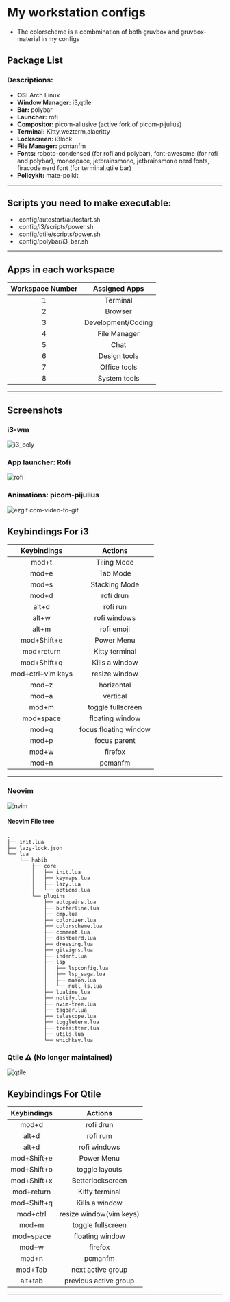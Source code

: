 # My workstation configs

- The colorscheme is a combmination of both gruvbox and gruvbox-material in my configs

## Package List

### **Descriptions:**

- **OS:** Arch Linux
- **Window Manager:** i3,qtile
- **Bar:** polybar
- **Launcher:** rofi
- **Compositor:** picom-allusive (active fork of picom-pijulius)
- **Terminal:** Kitty,wezterm,alacritty
- **Lockscreen:** i3lock
- **File Manager:** pcmanfm
- **Fonts:** roboto-condensed (for rofi and polybar), font-awesome (for rofi and polybar), monospace, jetbrainsmono, jetbrainsmono nerd fonts, firacode nerd font (for terminal,qtile bar)
- **Policykit:** mate-polkit

---

## Scripts you need to make executable:

- .config/autostart/autostart.sh
- .config/i3/scripts/power.sh
- .config/qtile/scripts/power.sh
- .config/polybar/i3_bar.sh

---

## Apps in each workspace

| Workspace Number |   Assigned Apps    |
| :--------------: | :----------------: |
|        1         |      Terminal      |
|        2         |      Browser       |
|        3         | Development/Coding |
|        4         |    File Manager    |
|        5         |        Chat        |
|        6         |    Design tools    |
|        7         |    Office tools    |
|        8         |    System tools    |

---

## Screenshots

### i3-wm

![i3_poly](https://github.com/bibjaw99/workstation/blob/master/screenshots/i3.png?raw=true)

### App launcher: Rofi

![rofi](https://github.com/bibjaw99/workstation/blob/master/screenshots/rofi.png?raw=true)

### Animations: picom-pijulius

![ezgif com-video-to-gif](https://github.com/bibjaw99/workstation/assets/134938208/a2be6ec7-0188-434c-b15a-0548c21f8791)

## Keybindings For i3

|    Keybindings    |        Actions        |
| :---------------: | :-------------------: |
|       mod+t       |      Tiling Mode      |
|       mod+e       |       Tab Mode        |
|       mod+s       |     Stacking Mode     |
|       mod+d       |       rofi drun       |
|       alt+d       |       rofi run        |
|       alt+w       |     rofi windows      |
|       alt+m       |      rofi emoji       |
|    mod+Shift+e    |      Power Menu       |
|    mod+return     |    Kitty terminal     |
|    mod+Shift+q    |    Kills a window     |
| mod+ctrl+vim keys |     resize window     |
|       mod+z       |      horizontal       |
|       mod+a       |       vertical        |
|       mod+m       |   toggle fullscreen   |
|     mod+space     |    floating window    |
|       mod+q       | focus floating window |
|       mod+p       |     focus parent      |
|       mod+w       |        firefox        |
|       mod+n       |        pcmanfm        |

---

### Neovim

![nvim](https://github.com/bibjaw99/workstation/blob/master/screenshots/codex.png?raw=true)

#### Neovim File tree

```
.
├── init.lua
├── lazy-lock.json
└── lua
    └── habib
        ├── core
        │   ├── init.lua
        │   ├── keymaps.lua
        │   ├── lazy.lua
        │   └── options.lua
        └── plugins
            ├── autopairs.lua
            ├── bufferline.lua
            ├── cmp.lua
            ├── colorizer.lua
            ├── colorscheme.lua
            ├── comment.lua
            ├── dashboard.lua
            ├── dressing.lua
            ├── gitsigns.lua
            ├── indent.lua
            ├── lsp
            │   ├── lspconfig.lua
            │   ├── lsp_saga.lua
            │   ├── mason.lua
            │   └── null_ls.lua
            ├── lualine.lua
            ├── notify.lua
            ├── nvim-tree.lua
            ├── tagbar.lua
            ├── telescope.lua
            ├── toggleterm.lua
            ├── treesitter.lua
            ├── utils.lua
            └── whichkey.lua
```

### Qtile ⚠️ (No longer maintained)

![qtile](https://github.com/bibjaw99/workstation/blob/master/screenshots/qtile.png?raw=true)

## Keybindings For Qtile

| Keybindings |         Actions         |
| :---------: | :---------------------: |
|    mod+d    |        rofi drun        |
|    alt+d    |        rofi rum         |
|    alt+d    |      rofi windows       |
| mod+Shift+e |       Power Menu        |
| mod+Shift+o |     toggle layouts      |
| mod+Shift+x |    Betterlockscreen     |
| mod+return  |     Kitty terminal      |
| mod+Shift+q |     Kills a window      |
|  mod+ctrl   | resize window(vim keys) |
|    mod+m    |    toggle fullscreen    |
|  mod+space  |     floating window     |
|    mod+w    |         firefox         |
|    mod+n    |         pcmanfm         |
|   mod+Tab   |    next active group    |
|   alt+tab   |  previous active group  |

---
